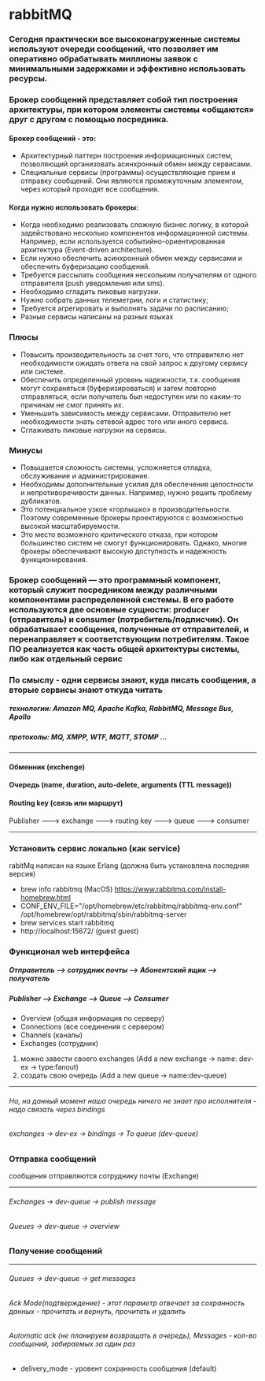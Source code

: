 # rabbitMQ

### Сегодня практически все высоконагруженные системы используют очереди сообщений, что позволяет им оперативно обрабатывать миллионы заявок с минимальными задержками и эффективно использовать ресурсы.

### Брокер сообщений представляет собой тип построения архитектуры, при котором элементы системы «общаются» друг с другом с помощью посредника.

#### Брокер сообщений - это:
- Архитектурный паттерн построения информационных систем, позволяющий организовать асинхронный обмен между сервисами.
- Специальные сервисы (программы) осуществляющие прием и отправку сообщений. Они являются промежуточным элементом, через который проходят все сообщения.

#### Когда нужно использовать брокеры:
- Когда необходимо реализовать сложную бизнес логику, в которой задействовано несколько компонентов информационной системы. Например, если используется событийно-ориентированная архитектура (Event-driven architecture).
- Если нужно обеспечить асинхронный обмен между сервисами и обеспечить буферизацию сообщений.
- Требуется рассылать сообщения нескольким получателям от одного отправителя (push уведомления или sms).
- Необходимо сгладить пиковые нагрузки.
- Нужно собрать данных телеметрии, логи и статистику;
- Требуется агрегировать и выполнять задачи по расписанию;
- Разные сервисы написаны на разных языках

### Плюсы
- Повысить производительность за счет того, что отправителю нет необходимости ожидать ответа на свой запрос к другому сервису или системе.
- Обеспечить определенный уровень надежности, т.к. сообщения могут сохраняться (буферизироваться) и затем повторно отправляться, если получатель был недоступен или по каким-то причинам не смог принять их.
- Уменьшить зависимость между сервисами. Отправителю нет необходимости знать сетевой адрес того или иного сервиса.
- Сглаживать пиковые нагрузки на сервисы.

### Минусы
- Повышается сложность системы, усложняется отладка, обслуживание и администрирование.
- Необходимы дополнительные усилия для обеспечения целостности и непротиворечивости данных. Например, нужно решить проблему дубликатов.
- Это потенциальное узкое «горлышко» в производительности. Поэтому современные брокеры проектируются с возможностью высокой масштабируемости.
- Это место возможного критического отказа, при котором большинство систем не смогут функционировать. Однако, многие брокеры обеспечивают высокую доступность и надежность функционирования.


### Брокер сообщений — это программный компонент, который служит посредником между различными компонентами распределенной системы. В его работе используются две основные сущности: producer (отправитель) и consumer (потребитель/подписчик). Он обрабатывает сообщения, полученные от отправителей, и перенаправляет к соответствующим потребителям. Такое ПО реализуется как часть общей архитектуры системы, либо как отдельный сервис

### По смыслу - одни сервисы знают, куда писать сообщения, а вторые сервисы знают откуда читать
##### технологии: Amazon MQ, Apache Kafka, RabbitMQ, Message Bus, Apollo
##### протоколы: MQ, XMPP, WTF, MQTT, STOMP ...
___
#### Обменник (exchenge)
#### Очередь (name, duration, auto-delete, arguments (TTL message))
#### Routing key (связь или маршрут)

Publisher ---> exchange ---> routing key ---> queue ---> consumer
___
### Установить сервис локально (как service)

rabitMq написан на языке Erlang (должна быть установлена последняя версия)

- brew info rabbitmq (MacOS)  https://www.rabbitmq.com/install-homebrew.html
- CONF_ENV_FILE="/opt/homebrew/etc/rabbitmq/rabbitmq-env.conf" /opt/homebrew/opt/rabbitmq/sbin/rabbitmq-server
- brew services start rabbitmq
- http://localhost:15672/ (guest guest)

### Функционал web интерфейса

##### Отправитель --> сотрудник почты --> Абонентский ящик --> получатель
##### Publisher   --> Exchange        --> Queue            --> Consumer

- Overview (общая информация по серверу)
- Connections (все соединения с сервером)
- Channels  (каналы)
- Exchanges (сотрудник)

1. можно завести своего exchanges (Add a new exchange -> name: dev-ex -> type:fanout)
2. создать свою очередь (Add a new queue -> name:dev-queue)
___
###### Но, на данный момент наша очередь ничего не знает про исполнителя - надо связать через bindings
###### exchanges -> dev-ex -> bindings -> To queue (dev-queue)

### Отправка сообщений

сообщения отправляются сотруднику почты (Exchange)
___
###### Exchanges -> dev-queue -> publish message
###### Queues -> dev-queue -> overview

### Получение сообщений
___
###### Queues -> dev-queue -> get messages
###### Ack Mode(подтверждение) - этот параметр отвечает за сохранность данных - прочитать и вернуть, прочитать и удалить
###### Automatic ack (не планируем возвращать в очередь), Messages - кол-во сообщений, забираемых за один раз
- delivery_mode - уровент сохранность сообщения (default)
